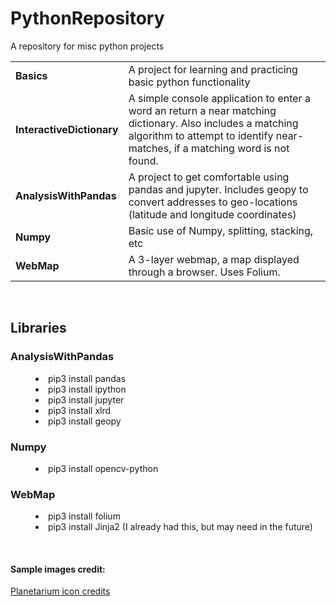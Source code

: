 # PythonRepository
A repository for misc python projects

<style>

</style>
<table>
<tr>
<td>
<b>Basics</b>
</td>
<td>
A project for learning and practicing basic python functionality
</td>
</tr>
<tr>
<td>
<b>InteractiveDictionary</b>
</td>
<td>
A simple console application to enter a word an return a near matching dictionary. Also includes a matching algorithm to attempt to identify near-matches, if a matching word is not found.
</tr>
<tr>
<td>
<b>AnalysisWithPandas</b>
</td>
<td>
A project to get comfortable using pandas and jupyter. Includes geopy to convert addresses to geo-locations (latitude and longitude coordinates)
</td>
</tr>
<tr>
<td>
<b>Numpy</b>
</td>
<td>
Basic use of Numpy, splitting, stacking, etc
</td>
</tr>
<tr>
<td>
<b>WebMap</b>
</td>
<td>
A 3-layer webmap, a map displayed through a browser. Uses Folium.
</td>
</tr>
</table>
<br />
<h2>Libraries</h2>
<dl>
<dt><h3>AnalysisWithPandas</h3></dt>
<dd><li>pip3 install pandas</li></dd>
<dd><li>pip3 install ipython</li></dd>
<dd><li>pip3 install jupyter</li></dd>
<dd><li>pip3 install xlrd</dd>
<dd><li>pip3 install geopy</li></dd>
<dt><h3>Numpy</h3></dt>
<dd><li>pip3 install opencv-python</li></dd>

<dt><h3>WebMap</h3></dt>
<dd><li>pip3 install folium</li></dd>
<dd><li>pip3 install Jinja2  (I already had this, but may need in the future)</li></dd>
</dl>
<br />
<h4>Sample images credit:</h4>
<a href="https://icons8.com/icon/56915/Planetarium">Planetarium icon credits</a>
